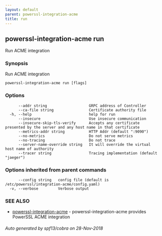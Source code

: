```yaml
---
layout: default
parent: powerssl-integration-acme
title: run
---
```

## powerssl-integration-acme run

Run ACME integration

### Synopsis

Run ACME integration

```
powerssl-integration-acme run [flags]
```

### Options

```
      --addr string                   GRPC address of Controller
      --ca-file string                Certificate authority file
  -h, --help                          help for run
      --insecure                      Use insecure communication
      --insecure-skip-tls-verify      Accepts any certificate presented by the server and any host name in that certificate
      --metrics-addr string           HTTP Addr (default ":9090")
      --no-metrics                    Do not serve metrics
      --no-tracing                    Do not trace
      --server-name-override string   It will override the virtual host name of authority
      --tracer string                 Tracing implementation (default "jaeger")
```

### Options inherited from parent commands

```
      --config string   config file (default is /etc/powerssl/integration-acme/config.yaml)
  -v, --verbose         Verbose output
```

### SEE ALSO

* [powerssl-integration-acme](powerssl-integration-acme.md)	 - powerssl-integration-acme provides PowerSSL ACME integration

###### Auto generated by spf13/cobra on 28-Nov-2018
